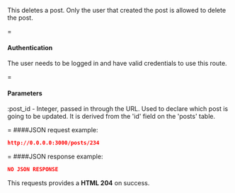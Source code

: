 <!-- --- title: DELETE /posts/:post_id -->

This deletes a post. Only the user that created the post is allowed to delete the post.

=
#### Authentication

The user needs to be logged in and have valid credentials to use this route.

=
#### Parameters

:post_id - Integer, passed in through the URL. Used to declare which post is going to be updated. It is derived from the 'id' field on the 'posts' table.

=
####JSON request example:
```json
http://0.0.0.0:3000/posts/234
```

=
####JSON response example:

```json
NO JSON RESPONSE
```

This requests provides a <strong>HTML 204</strong> on success.